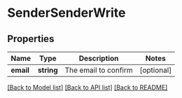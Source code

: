 # SenderSenderWrite

## Properties
Name | Type | Description | Notes
------------ | ------------- | ------------- | -------------
**email** | **string** | The email to confirm | [optional] 

[[Back to Model list]](../../README.md#documentation-for-models) [[Back to API list]](../../README.md#documentation-for-api-endpoints) [[Back to README]](../../README.md)

